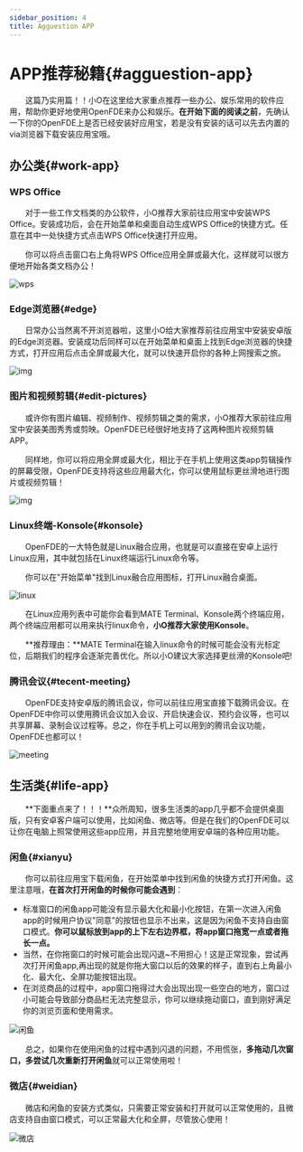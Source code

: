 ```yaml
---
sidebar_position: 4
title: Agguestion APP
---
```


# APP推荐秘籍{#agguestion-app}

&emsp;&emsp;这篇乃实用篇！！小O在这里给大家重点推荐一些办公、娱乐常用的软件应用，帮助你更好地使用OpenFDE来办公和娱乐。**在开始下面的阅读之前**，先确认一下你的OpenFDE上是否已经安装好应用宝，若是没有安装的话可以先去内置的via浏览器下载安装应用宝哦。

## 办公类{#work-app}

### WPS Office

&emsp;&emsp;对于一些工作文档类的办公软件，小O推荐大家前往应用宝中安装WPS Office。安装成功后，会在开始菜单和桌面自动生成WPS Office的快捷方式。任意在其中一处快捷方式点击WPS Office快速打开应用。

&emsp;&emsp;你可以将点击窗口右上角将WPS Office应用全屏或最大化，这样就可以很方便地开始各类文档办公！

![wps](./img/wps.png)

### Edge浏览器{#edge}

&emsp;&emsp;日常办公当然离不开浏览器啦，这里小O给大家推荐前往应用宝中安装安卓版的Edge浏览器。安装成功后同样可以在开始菜单和桌面上找到Edge浏览器的快捷方式，打开应用后点击全屏或最大化，就可以快速开启你的各种上网搜索之旅。

![img](./img/Edge.png)

### 图片和视频剪辑{#edit-pictures}

&emsp;&emsp;或许你有图片编辑、视频制作、视频剪辑之类的需求，小O推荐大家前往应用宝中安装美图秀秀或剪映。OpenFDE已经很好地支持了这两种图片视频剪辑APP。

&emsp;&emsp;同样地，你可以将应用全屏或最大化，相比于在手机上使用这类app剪辑操作的屏幕受限，OpenFDE支持将这些应用最大化，你可以使用鼠标更丝滑地进行图片或视频剪辑！

![img](./img/jianying.png)

### Linux终端-Konsole{#konsole}

&emsp;&emsp;OpenFDE的一大特色就是Linux融合应用，也就是可以直接在安卓上运行Linux应用，其中就包括在Linux终端运行Linux命令等。

&emsp;&emsp;你可以在"开始菜单"找到Linux融合应用图标，打开Linux融合桌面。

![linux](./img/net-start.png)

&emsp;&emsp;在Linux应用列表中可能你会看到MATE Terminal、Konsole两个终端应用，两个终端应用都可以用来执行linux命令，**小O推荐大家使用Konsole**。

&emsp;&emsp;**推荐理由：**MATE Terminal在输入linux命令的时候可能会没有光标定位，后期我们的程序会逐渐完善优化。所以小O建议大家选择更丝滑的Konsole吧!

### 腾讯会议{#tecent-meeting}

&emsp;&emsp;OpenFDE支持安卓版的腾讯会议，你可以前往应用宝直接下载腾讯会议。在OpenFDE中你可以使用腾讯会议加入会议、开启快速会议、预约会议等，也可以共享屏幕、录制会议过程等。总之，你在手机上可以用到的腾讯会议功能，OpenFDE也都可以！

![meeting](./img/meeting.jpg)

## 生活类{#life-app}

&emsp;&emsp;**下面重点来了！！！**众所周知，很多生活类的app几乎都不会提供桌面版，只有安卓客户端可以使用，比如闲鱼、微店等。但是在我们的OpenFDE可以让你在电脑上照常使用这些app应用，并且完整地使用安卓端的各种应用功能。

### 闲鱼{#xianyu}

&emsp;&emsp;你可以前往应用宝下载闲鱼，在开始菜单中找到闲鱼的快捷方式打开闲鱼。这里注意哦，**在首次打开闲鱼的时候你可能会遇到**：
- 标准窗口的闲鱼app可能没有显示最大化和最小化按钮，在第一次进入闲鱼app的时候用户协议"同意"的按钮也显示不出来，这是因为闲鱼不支持自由窗口模式。**你可以鼠标放到app的上下左右边界框，将app窗口拖宽一点或者拖长一点。**
- 当然，在你拖窗口的时候可能会出现闪退~不用担心！这是正常现象，尝试再次打开闲鱼app,再出现的就是你拖大窗口以后的效果的样子，直到右上角最小化、最大化、全屏功能按钮出现。
- 在浏览商品的过程中，app窗口拖得过大会出现出现一些空白的地方，窗口过小可能会导致部分商品栏无法完整显示，你可以继续拖动窗口，直到刚好满足你的浏览页面和使用需求。

![闲鱼](./img/xianyu.png)

&emsp;&emsp;总之，如果你在使用闲鱼的过程中遇到闪退的问题，不用慌张，**多拖动几次窗口，多尝试几次重新打开闲鱼**就可以正常使用啦！

### 微店{#weidian}

&emsp;&emsp;微店和闲鱼的安装方式类似，只需要正常安装和打开就可以正常使用的，且微店支持自由窗口模式，可以正常最大化和全屏，尽管放心使用！

![微店](./img/weidian.png)